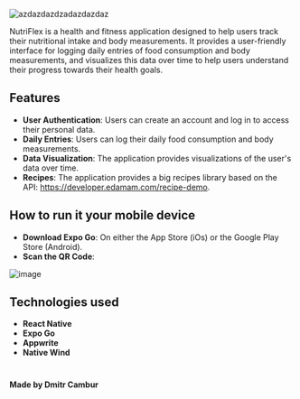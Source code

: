 
![azdazdazdzadazdazdaz](https://github.com/DmitrCambur/NutriFlex/assets/91152661/bcdf0c42-ce29-44bf-8662-b6e9085afde6)


NutriFlex is a health and fitness application designed to help users track their nutritional intake and body measurements. It provides a user-friendly interface for logging daily entries of food consumption and body measurements, and visualizes this data over time to help users understand their progress towards their health goals.

## Features

- **User Authentication**: Users can create an account and log in to access their personal data.
- **Daily Entries**: Users can log their daily food consumption and body measurements.
- **Data Visualization**: The application provides visualizations of the user's data over time.
- **Recipes**: The application provides a big recipes library based on the API: https://developer.edamam.com/recipe-demo.

## How to run it your mobile device
- **Download Expo Go**: On either the App Store (iOs) or the Google Play Store (Android).
- **Scan the QR Code**:
  
![image](https://github.com/DmitrCambur/NutriFlex/assets/91152661/7c1fe973-32a8-4ddb-95f9-0ab6bf657dd9)


## Technologies used

- **React Native**
- **Expo Go**
- **Appwrite**
- **Native Wind**

#
#### Made by Dmitr Cambur
